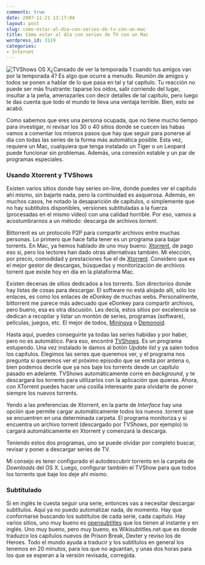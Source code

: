 ```yaml
---
comments: true
date: 2007-11-21 13:17:04
layout: post
slug: como-estar-al-dia-con-series-de-tv-con-un-mac
title: Cómo estar al día con series de TV con un Mac
wordpress_id: 3119
categories:
- Internet
---
```


![TVShows OS X](http://www.minid.net/images/tvshows-os-x.png)¿Cansado de ver la temporada 1 cuando tus amigos van por la temporada 4? Es algo que ocurre a menudo. Reunión de amigos y todos se ponen a hablar de lo que pasa en tal y tal capítulo. Tu reacción no puede ser más frustrante: taparse los oídos, salir corriendo del lugar, insultar a la peña, amenazarles con decir detalles de tal capítulo, pero luego te das cuenta que todo el mundo te lleva una ventaja terrible. Bien, esto se acabó.





Como sabemos que eres una persona ocupada, que no tiene mucho tiempo para investigar, ni revisar los 30 o 40 sitios donde se cuecen las habas vamos a comentar los míseros pasos que hay que seguir para ponerse al día con todas las series de la forma más automática posible. Esta vez, requiere un Mac, cualquiera que tenga instalado un Tiger o un Leopard puede funcionar sin problemas. Además, una conexión estable y un par de programas especiales.





### Usando Xtorrent y TVShows





Existen varios sitios donde hay series on-line, donde puedes ver el capítulo ahí mismo, sin bajarte nada, pero la continuidad es asquerosa. Además, en muchos casos, he notado la desaparición de capítulos, o simplemente que no hay subtítulos disponibles, versiones subtituladas a la fuerza (procesadas en el mismo vídeo) con una calidad horrible. Por eso, vamos a acostumbrarnos a un método: descarga de archivos _torrent_.





Bittorrent es un protocolo P2P para compartir archivos entre muchas personas. Lo primero que hace falta tener es un programa para bajar torrents. En Mac, ya hemos hablado de uno muy bueno: [Xtorrent](http://www.minid.net/2006/10/31/firefox-2-xtorrent-e-inquisitor-3/), de pago eso sí, pero los lectores han dado otras alternativas también. Mi elección, por precio, comodidad y prestaciones fue el de [Xtorrent](http://www.xtorrentp2p.com/). Considero que es el mejor gestor de descargas, búsquedas y monitorización de archivos torrent que existe hoy en día en la plataforma Mac.





Existen decenas de sitios dedicados a los torrents. Son directorios donde hay listas de cosas para descargar. El software no está alojado allí, sólo los enlaces, es como los enlaces de eDonkey de muchas webs. Personalmente, bittorrent me parece más adecuado que eDonkey para compartir archivos, pero bueno, esa es otra discusión. Les decía, estos sitios por excelencia se dedican a recopilar y listar un montón de series, programas (software), películas, juegos, etc. El mejor de todos, [Mininova](http://www.mininova.org) o [Demonoid](http://www.demonoid.com).





Hasta aquí, puedes conseguirte ya todas las series habidas y por haber, pero no es automático. Para eso, encontré [TVShows](http://tvshows.sourceforge.net/). Es un programa estupendo. Una vez instalado le damos al botón _Update list_ y ya salen todos los capítulos. Elegimos las series que queremos ver, y el programa nos pregunta si queremos ver el próximo episodio que se emita por antena o, bien podemos decirle que ya nos baje los torrents desde un capítulo pasado en adelante. TVShows automáticamente corre en _background_, y te descargará los torrents para utilizarlos con la aplicación que quieras. Ahora, con XTorrent puedes hacer una cosilla interesante para olvidarte de poner siempre los nuevos torrents.





Yendo a las preferencias de Xtorrent, en la parte de _Interface_ hay una opción que permite cargar automáticamente todos los nuevos .torrent que se encuentren en una determinada carpeta. El programa monitoriza y si encuentra un archivo torrent (descargado por TVShows, por ejemplo) lo cargará automáticamente en Xtorrent y comenzará la descarga.





Teniendo estos dos programas, uno se puede olvidar por completo buscar, revisar y poner a descargar series de TV.





Mi consejo es tener configurado el autodescubrir torrents en la carpeta de _Downloads_ del OS X. Luego, configurar también el TVShow para que todos los torrents que baje los deje ahí mismo.





### Subtitulado





Si en inglés te cuesta seguir una serie, entonces vas a necesitar descargar subtítulos. Aquí ya no puedo automatizar nada, de momento. Hay que conformarse buscando los subtítulos de cada serie, cada capítulo. Hay varios sitios, uno muy bueno es [opensubtitles](http://www.opensubtitles.org) que los tienen al instante y en inglés. Uno muy bueno, pero muy bueno, es Wikisubtitles.net que es donde traduzco los capítulos nuevos de Prison Break, Dexter y reviso los de Heroes. Todo el mundo ayuda a traducir y los subtítulos en general los tenemos en 20 minutos, para los que no aguantan, y unas dos horas para los que se esperan a la versión revisada, corregida.
